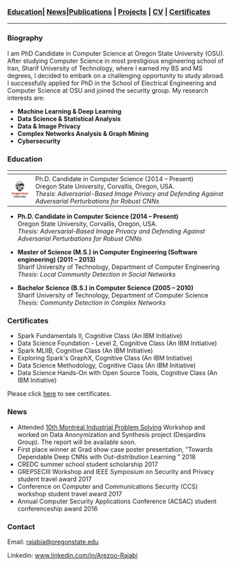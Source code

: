 

### [Education](#education)| [News](#news)|[Publications](/Publications/papers.html) | [Projects](project.md) | [CV](./CV.pdf) | [Certificates](#certificates)
----------------------------------------------------------------------------------------------------------------------------------

### Biography

I am PhD Candidate in Computer Science at Oregon State University (OSU). After studying Computer Science in most prestigious engineering school of Iran, Sharif University of Technology, where I earned my BS and MS degrees, I decided to embark on a challenging opportunity to study abroad. I successfully applied for PhD in the School of Electrical Engineering and Computer Science at OSU and joined the security group. My research interests are:

* **Machine Learning & Deep Learning** 
* **Data Science & Statistical Analysis** 
* **Data & Image Privacy** 
* **Complex Networks Analysis & Graph Mining** 
* **Cybersecurity** 


### Education


| <!-- -->   | <!-- -->   |
|-------------|-------------|
|  <img style="vertical-align:middle" src="images/osu.png" width="80"> | Ph.D. Candidate in Computer Science (2014 – Present)<br>Oregon State University, Corvallis, Oregon, USA. <br> *Thesis: Adversarial-Based Image Privacy and Defending Against Adversarial Perturbations for Robust CNNs* |

                         
* **Ph.D. Candidate in Computer Science (2014 – Present)**\
  Oregon State University, Corvallis, Oregon, USA.\
  *Thesis: Adversarial-Based Image Privacy and Defending Against Adversarial Perturbations for Robust CNNs* 
  
* **Master of Science (M.S.) in Computer Engineering (Software engineering) (2011 – 2013)** \
  Sharif University of Technology, Department of Computer Engineering \
  *Thesis: Local Community Detection in Social Networks*
  
* **Bachelor Science (B.S.) in Computer Science (2005 – 2010)**\
  Sharif University of Technology, Department of Computer Science\
  *Thesis: Community Detection in Complex Networks*
  


### Certificates
* Spark Fundamentals II,  Cognitive Class (An IBM Initiative)
* Data Science Foundation - Level 2,  Cognitive Class (An IBM Initiative)
* Spark MLlIB, Cognitive Class (An IBM Initiative)
* Exploring Spark's GraphX, Cognitive Class (An IBM Initiative)
* Data Science Methodology, Cognitive Class (An IBM Initiative)
* Data Science Hands-On with Open Source Tools, Cognitive Class (An IBM Initiative)

Please click [here](certificates.pdf) to see certificates.
 


### News
* Attended [10th Montréal Industrial Problem Solving](http://www.crm.umontreal.ca/industrialprob2020/) Workshop and worked on Data Anonymization and Synthesis project (Desjardins Group). The report will be available soon.
* First place winner at Grad show case poster presentation, ”Towards Dependable Deep CNNs with Out-distribution Learning ” 2018
* CREDC summer school student scholarship 2017 
* GREPSECIII Workshop and IEEE Symposium on Security and Privacy student travel award 2017 
* Conference on Computer and Communications Security (CCS) workshop student  travel award 2017 
* Annual Computer Security Applications Conference (ACSAC) student conferenceship award 2016

###  Contact
Email: rajabia@oregonstate.edu

Linkedin: www.linkedin.com/in/Arezoo-Rajabi

